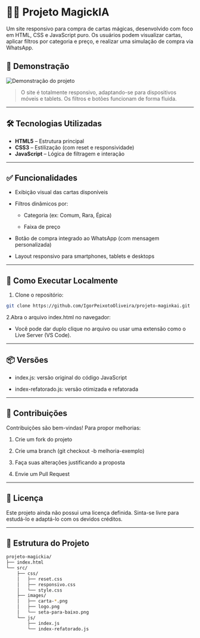 # 🧙‍♂️ Projeto MagickIA

Um site responsivo para compra de cartas mágicas, desenvolvido com foco em HTML, CSS e JavaScript puro. Os usuários podem visualizar cartas, aplicar filtros por categoria e preço, e realizar uma simulação de compra via WhatsApp.

## 📸 Demonstração

![Demonstração do projeto](./demo.gif)

> O site é totalmente responsivo, adaptando-se para dispositivos móveis e tablets. Os filtros e botões funcionam de forma fluida.

---

## 🛠️ Tecnologias Utilizadas

- **HTML5** – Estrutura principal
- **CSS3** – Estilização (com reset e responsividade)
- **JavaScript** – Lógica de filtragem e interação

---

## ✅ Funcionalidades
- Exibição visual das cartas disponíveis

- Filtros dinâmicos por:

    - Categoria (ex: Comum, Rara, Épica)

    - Faixa de preço

- Botão de compra integrado ao WhatsApp (com mensagem personalizada)

- Layout responsivo para smartphones, tablets e desktops

---

## 🚀 Como Executar Localmente
1. Clone o repositório:
```bash
git clone https://github.com/IgorPeixotoOliveira/projeto-maginkai.git
```
2.Abra o arquivo index.html no navegador:

- Você pode dar duplo clique no arquivo ou usar uma extensão como o Live Server (VS Code).

---

## 📦 Versões
- index.js: versão original do código JavaScript

- index-refatorado.js: versão otimizada e refatorada

---

## 🤝 Contribuições
Contribuições são bem-vindas! Para propor melhorias:

1. Crie um fork do projeto

2. Crie uma branch (git checkout -b melhoria-exemplo)

3. Faça suas alterações justificando a proposta

4. Envie um Pull Request

---

## 📝 Licença
Este projeto ainda não possui uma licença definida.
Sinta-se livre para estudá-lo e adaptá-lo com os devidos créditos.

---

## 📁 Estrutura do Projeto

```bash
projeto-magickia/
├── index.html
└── src/
    ├── css/
    │   ├── reset.css
    │   ├── responsivo.css
    │   └── style.css
    ├── images/
    │   ├── carta-*.png
    │   ├── logo.png
    │   └── seta-para-baixo.png
    └── js/
        ├── index.js
        └── index-refatorado.js


